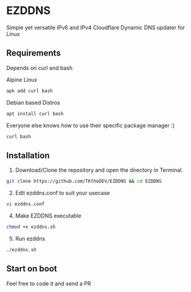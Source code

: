 # EZDDNS
Simple yet versatile IPv6 and IPv4 Cloudflare Dynamic DNS updater for Linux
## Requirements
Depends on curl and bash

Alpine Linux
```bash
apk add curl bash
```
Debian based Distros
```bash
apt install curl bash
```
Everyone else knows how to use their specific package manager :)
```bash
curl bash
```

## Installation
1. Download/Clone the repository and open the directory in Terminal.
```bash
git clone https://github.com/TKtheDEV/EZDDNS && cd EZDDNS
```
2. Edit ezddns.conf to suit your usecase
```bash
vi ezddns.conf
```
4. Make EZDDNS executable
```bash
chmod +x ezddns.sh
```
5. Run ezddns
```bash
./ezddns.sh
```
## Start on boot
Feel free to code it and send a PR
